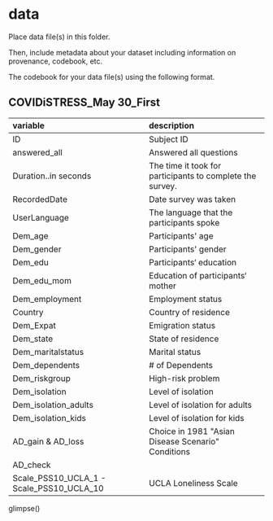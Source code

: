 # data

Place data file(s) in this folder.

Then, include metadata about your dataset including information on provenance, codebook, etc.

The codebook for your data file(s) using the following format.

## COVIDiSTRESS_May 30_First 

|variable         |description |
|:----------------|:-----------|
|ID        | Subject ID |
|answered_all    | Answered all questions |
|Duration..in seconds       | The time it took for participants to complete the survey.|
|RecordedDate           | Date survey was taken |
|UserLanguage | The language that the participants spoke | 
|Dem_age| Participants' age
|Dem_gender| Participants' gender
|Dem_edu| Participants‘ education
|Dem_edu_mom| Education of participants‘ mother
|Dem_employment | Employment status 
|Country| Country of residence
|Dem_Expat|	Emigration status
|Dem_state| State of residence 
|Dem_maritalstatus| Marital status
|Dem_dependents| # of Dependents
|Dem_riskgroup| High-risk problem
|Dem_isolation| Level of isolation
|Dem_isolation_adults| Level of isolation for adults 
|Dem_isolation_kids| Level of isolation for kids 
|AD_gain & AD_loss| Choice in 1981 "Asian Disease Scenario" Conditions 
|AD_check| 
|Scale_PSS10_UCLA_1	- Scale_PSS10_UCLA_10| UCLA Loneliness Scale 

glimpse()
